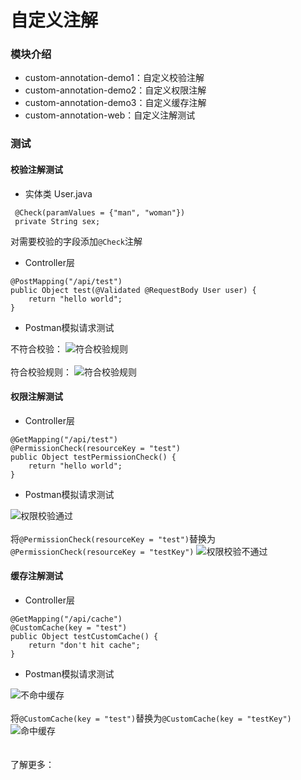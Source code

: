 # 自定义注解
### 模块介绍
- custom-annotation-demo1：自定义校验注解
- custom-annotation-demo2：自定义权限注解
- custom-annotation-demo3：自定义缓存注解
- custom-annotation-web：自定义注解测试
### 测试
#### 校验注解测试
- 实体类 User.java
```
 @Check(paramValues = {"man", "woman"})
 private String sex;
```
对需要校验的字段添加`@Check`注解
- Controller层
```
@PostMapping("/api/test")
public Object test(@Validated @RequestBody User user) {
    return "hello world";
}
```
- Postman模拟请求测试  

不符合校验：
![符合校验规则](https://upload-images.jianshu.io/upload_images/9358011-723b974bb431fd6e.png?imageMogr2/auto-orient/strip%7CimageView2/2/w/1240)  
<br/>
符合校验规则：
![符合校验规则](https://upload-images.jianshu.io/upload_images/9358011-22561c4605a2a650.png?imageMogr2/auto-orient/strip%7CimageView2/2/w/1240)

#### 权限注解测试
- Controller层
```
@GetMapping("/api/test")
@PermissionCheck(resourceKey = "test")
public Object testPermissionCheck() {
    return "hello world";
}
```
- Postman模拟请求测试

![权限校验通过](https://upload-images.jianshu.io/upload_images/9358011-8010cc7edc4370b1.png?imageMogr2/auto-orient/strip%7CimageView2/2/w/1240)  
<br/>
将`@PermissionCheck(resourceKey = "test")`替换为`@PermissionCheck(resourceKey = "testKey")`
![权限校验不通过](https://upload-images.jianshu.io/upload_images/9358011-7aa0d0da5be9925f.png?imageMogr2/auto-orient/strip%7CimageView2/2/w/1240)

#### 缓存注解测试
- Controller层
```
@GetMapping("/api/cache")
@CustomCache(key = "test")
public Object testCustomCache() {
    return "don't hit cache";
}
```
- Postman模拟请求测试

![不命中缓存](https://upload-images.jianshu.io/upload_images/9358011-cf27537cf51b99f1.png?imageMogr2/auto-orient/strip%7CimageView2/2/w/1240)  
<br/>
将`@CustomCache(key = "test")`替换为`@CustomCache(key = "testKey")`
![命中缓存](https://upload-images.jianshu.io/upload_images/9358011-a04b1cf1ed6bcd30.png?imageMogr2/auto-orient/strip%7CimageView2/2/w/1240)
<br/>
<br/>
<br/>
了解更多：[]()


